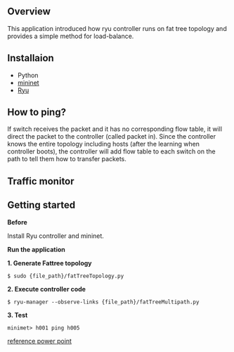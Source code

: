 Overview
---------
This application introduced how ryu controller runs on fat tree topology and provides a simple method for load-balance.

Installaion
---------
* Python
* [mininet](http://mininet.org/download/)
* [Ryu](https://osrg.github.io/ryu/)

How to ping?
---------
If switch receives the packet and it has no corresponding flow table, it will direct the packet to the controller (called packet in).
Since the controller knows the entire topology including hosts (after the learning when controller boots), the controller will add flow table to each switch on the path to tell them how to transfer packets.

Traffic monitor
---------


Getting started
---------
**Before**

Install Ryu controller and mininet.

**Run the application**

**1. Generate Fattree topology**

    $ sudo {file_path}/fatTreeTopology.py

**2. Execute controller code**

    $ ryu-manager --observe-links {file_path}/fatTreeMultipath.py

**3. Test**

    minimet> h001 ping h005

[reference power point](https://goo.gl/eHKtGc)
